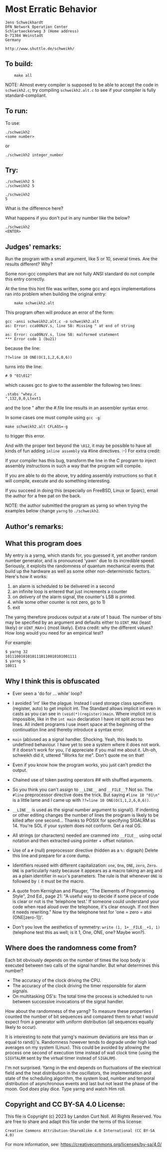 # Most Erratic Behavior

    Jens Schweikhardt
    DFN Network Operation Center
    Schlartaeckerweg 3 (Home address)
    D-71384 Weinstadt
    Germany

    http://www.shuttle.de/schweikh/


## To build:

        make all

NOTE: Almost every compiler is supposed to be able to accept the code in
`schweikh2.c`; try compiling `schweikh2.alt.c` to see if your compiler
is fully standard-compliant.

## To run:

To use:

	./schweikh2
	<some number> 

or

	./schweikh2 integer_number

## Try:

	./schweikh2 5
	./schweikh2 5

	./schweikh2
	5

What is the difference here?

What happens if you don't put in any number like the below?

	./schweikh2
	<ENTER>


## Judges' remarks:

Run the program with a small argument, like 5 or 10, several times.  Are the
results different? Why?

Some non-gcc compilers that are not fully ANSI standard do not compile this
entry correctly.

At the time this hint file was written, some gcc and egcs implementations ran
into problem when building the original entry:

	    make schweikh2.alt

This program often will produce an error of the form:

	gcc -ansi schweikh2.alt.c -o schweikh2.alt
	as: Error: cca00NzV.s, line 58: Missing " at end of string
	     "
	as: Error: cca00NzV.s, line 58: malformed statement
	*** Error code 1 (bu21)

because the line:

	??=line 10 ONE(O(1,1,2,6,0,6))

turns into the line:

	# 9 "01\012"

which causes gcc to give to the assembler the following two lines:

	.stabs "whey.c
	",132,0,0,Ltext1

and the lone " after the #.file line results in an assembler syntax error.

In some cases one must compile using `gcc -g`:

	make schweikh2.alt CFLAGS=-g

to trigger this error.

And with the proper text beyond the `\012`, it may be possible to have
all kinds of fun adding `inline assembly` via #line directives.  :-)
For extra credit:

If your compiler has this bug, transform the line in the C
program to inject assembly instructions in such a way that
the program will compile.

If you are able to do the above, try adding assembly instructions
so that it will compile, execute and do something interesting.

If you succeed in doing this (especially on FreeBSD, Linux or Sparc),
email the author for a free pat on the back.

NOTE: the author submitted the program as yarng so when trying the examples
below change `yarng` to `./schweikh2`.

## Author's remarks:

What this program does
----------------------

My entry is a yarng, which stands for, you guessed it, yet another
random number generator, and is pronounced 'yawn' due to its
incredible speed.  Seriously, it exploits the randomness of quantum
mechanical events that build up the hardware as well as some other
non-deterministic factors.  Here's how it works:

1. an alarm is scheduled to be delivered in a second
2. an infinite loop is entered that just increments a counter
3. on delivery of the alarm signal, the counter's LSB is printed.
4. while some other counter is not zero, go to 1)
5. exit

The yarng therefore produces output at a rate of 1 baud. The number of
bits may be specified by an argument and defaults either to `UINT_MAX`
(least likely) or `UINT_MAX+1` (most likely). Extra credit: why the
different values? How long would you need for an empirical test?

For example:

```sh
$ yarng 32
10111001010101110110010101001111
$ yarng 5
10011
```

Why I think this is obfuscated
------------------------------

- Ever seen a 'do for ... while' loop?

- I avoided 'int' like the plague. Instead I used storage class specifiers
(register, auto) to get implicit int. The Standard allows implicit int even in
casts as you can see in `(void(*)(register))main`. Where implicit int is
impossible, like in the `int main` declaration I have int split across two
lines. All indent programs I use insert space at the beginning of the
continuation line and thereby introduce a syntax error.

- `main` (ab)used as a signal handler. Shocking. Yeah, this leads to undefined
behaviour. I have yet to see a system where it does not work. If it doesn't work
for you, I'd appreciate if you mail me about it.  Uh-oh, schweikh did it,
uttered "Works for me". Don't quote me on that!

- Even if you know how the program works, you just can't predict the output.

- Chained use of token pasting operators ## with shuffled arguments.

- So you think you can't assign to `__LINE__` and `__FILE__`? Not so. The `#line`
preprocessor directive does the trick. But saying `#line 10 "01\n"` is a little
lame and I came up with `??=line 10 ONE(O(1,1,2,6,0,6))`.

- `__LINE__` is used as the signal number argument to signal(). If indenting or
other editing changes the number of lines the program is likely to be killed
after one second... Thanks to POSIX for specifying SIGALRM as 14.  You're SOL if
your system does not conform. Get a real OS.

- All strings (or characters) needed are crammed into `__FILE__` using octal
notation and then extracted using pointer + offset notation.

- Use of a `#` (null) preprocessor directive (hidden as a `%:` digraph) Delete
this line and prepare for a core dump.

- Identifiers reused with different capitalization: `one`, `One`, `ONE`, `zero`,
`Zero`. `ONE` is particularly nasty because it appears as a macro taking an arg
and as a plain identifier in `main`'s parameters. The rule is that whenever
`ONE` is followed by `(` it must be the macro.

- A quote from Kernighan and Plauger, "The Elements of Programming Style", 2nd
Ed., page 21: "A useful way to decide if some piece of code is clear or not is
the 'telephone test.' If someone could understand your code when read aloud
over the telephone, it's clear enough. If not then it needs rewriting." Now try
the telephone test for 'one = zero = atoi (ONE[zero-1])'.

- Don't you love the aesthetics of symmetry: `write (1, 1+__FILE__+1, 1)`
(telephone test this as well; is it 1, One, ONE, one? Maybe won?).

Where does the randomness come from?
------------------------------------

Each bit obviously depends on the number of times the loop body is
executed between two calls of the signal handler. But what determines
this number?

- The accuracy of the clock driving the CPU.
- The accuracy of the clock driving the timer responsible for alarm signals.
- On multitasking OS's: The total time the process is scheduled to run between
successive invocations of the signal handler.

How about the randomness of the yarng? To measure these properties I
counted the number of bit sequences and compared them to what I would
expect from a generator with uniform distribution (all sequences
equally likely to occur).

It is interesting to note that yarng's maximum deviations are less
than or equal to rand()'s. Randomness however tends to degrade under
high load averages on my system (Linux). This could be avoided by
allowing the process one second of execution time instead of wall
clock time (using the `SIGVTALRM` sent by the virtual timer
instead of `SIGALRM`).

I'm not surprised. Yarng in the end depends on fluctuations of the
electrical field and the heat distribution in the oscillators, the
implementation and state of the scheduling algorithm, the system
load, number and temporal distribution of asynchronous events and
last but not least the phase of the moon. God _does_ play dice.
Type yarng and watch Him roll.

## Copyright and CC BY-SA 4.0 License:

This file is Copyright (c) 2023 by Landon Curt Noll.  All Rights Reserved.
You are free to share and adapt this file under the terms of this license:

    Creative Commons Attribution-ShareAlike 4.0 International (CC BY-SA 4.0)

For more information, see: https://creativecommons.org/licenses/by-sa/4.0/
